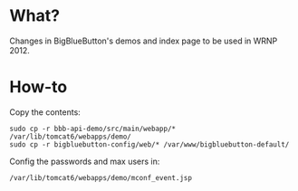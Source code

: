 What?
=====

Changes in BigBlueButton's demos and index page to be used in WRNP 2012.

How-to
======

Copy the contents:

    sudo cp -r bbb-api-demo/src/main/webapp/* /var/lib/tomcat6/webapps/demo/
    sudo cp -r bigbluebutton-config/web/* /var/www/bigbluebutton-default/

Config the passwords and max users in:

    /var/lib/tomcat6/webapps/demo/mconf_event.jsp
